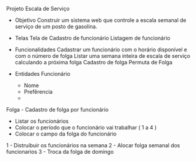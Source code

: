 Projeto Escala de Serviço 

- Objetivo
Construir um sistema web que controle a escala semanal de serviço de um posto de gasolina.


- Telas
Tela de Cadastro de funcionário 
Listagem de funcionário


- Funcionalidades
Cadastrar um funcionário com o horário disponível e com o número de folga
Listar uma semana inteira de escala de serviço calculando a próxima folga 
Cadastro de folga 
Permuta de Folga


- Entidades
 Funcionário
	- Nome	
	- Prefêrencia
	- 
 Folga 
	- Cadastro de folga por funcionário



- Listar os funcionários
- Colocar o período que o funcionário vai trabalhar ( 1 a 4 )
- Colocar o campo da folga do funcionário


1 - Distruibuir os funcionários na semana
2 - Alocar folga semanal dos funcionarios
3 - Troca da folga de domingo